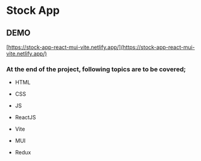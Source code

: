 <h1>Stock App</h1>

## DEMO

[https://stock-app-react-mui-vite.netlify.app/](https://stock-app-react-mui-vite.netlify.app/)


### At the end of the project, following topics are to be covered;

- HTML

- CSS

- JS

- ReactJS

- Vite

- MUI

- Redux


